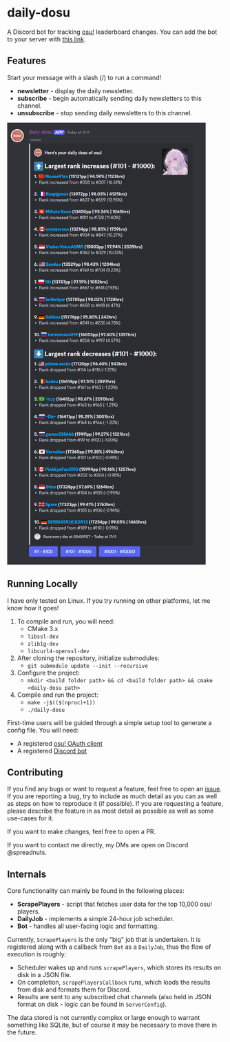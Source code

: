 # daily-dosu

A Discord bot for tracking [osu!](https://osu.ppy.sh) leaderboard changes. You can add the bot to your server with [this link](https://discord.com/oauth2/authorize?client_id=1109638103485907094).

## Features

Start your message with a slash (/) to run a command!

- **newsletter** - display the daily newsletter.
- **subscribe** - begin automatically sending daily newsletters to this channel.
- **unsubscribe** - stop sending daily newsletters to this channel.

![](media/newsletter_example.png)

## Running Locally

I have only tested on Linux. If you try running on other platforms, let me know how it goes!

1. To compile and run, you will need:
    - CMake 3.x
    - `libssl-dev`
    - `zlib1g-dev`
    - `libcurl4-openssl-dev`
2. After cloning the repository, initialize submodules:
    - `git submodule update --init --recursive`
3. Configure the project:
    - `mkdir <build folder path> && cd <build folder path> && cmake <daily-dosu path>`
4. Compile and run the project:
    - `make -j$(($(nproc)+1))`
    - `./daily-dosu`


First-time users will be guided through a simple setup tool to generate a config file. You will need:
- A registered [osu! OAuth client](https://osu.ppy.sh/home/account/edit)
- A registered [Discord bot](https://discord.com/developers/applications)

## Contributing
If you find any bugs or want to request a feature, feel free to open an [issue](https://github.com/mbalsdon/daily-dosu/issues). If you are reporting a bug, try to include as much detail as you can as well as steps on how to reproduce it (if possible). If you are requesting a feature, please describe the feature in as most detail as possible as well as some use-cases for it.

If you want to make changes, feel free to open a PR.

If you want to contact me directly, my DMs are open on Discord @spreadnuts.

## Internals

Core functionality can mainly be found in the following places:
- **ScrapePlayers** - script that fetches user data for the top 10,000 osu! players.
- **DailyJob** - implements a simple 24-hour job scheduler.
- **Bot** - handles all user-facing logic and formatting.

Currently, `ScrapePlayers` is the only "big" job that is undertaken. It is registered along with a callback from `Bot` as a `DailyJob`, thus the flow of execution is roughly:
- Scheduler wakes up and runs `scrapePlayers`, which stores its results on disk in a JSON file.
- On completion, `scrapePlayersCallback` runs, which loads the results from disk and formats them for Discord.
- Results are sent to any subscribed chat channels (also held in JSON format on disk - logic can be found in `ServerConfig`).

The data stored is not currently complex or large enough to warrant something like SQLite, but of course it may be necessary to move there in the future.
